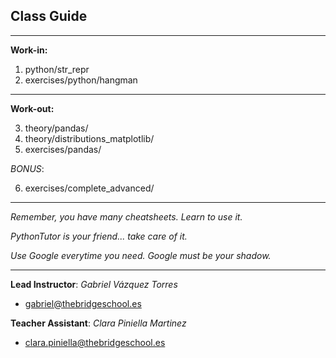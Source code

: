 ## **Class Guide**

---------

**Work-in:**

1. python/str_repr
2. exercises/python/hangman

---------

**Work-out:**

3. theory/pandas/
4. theory/distributions_matplotlib/
5. exercises/pandas/

*BONUS*: 

6. exercises/complete_advanced/

---------

*Remember, you have many cheatsheets. Learn to use it.*

*PythonTutor is your friend... take care of it.*

*Use Google everytime you need. Google must be your shadow.*

---------

**Lead Instructor**: *Gabriel Vázquez Torres*

- gabriel@thebridgeschool.es

**Teacher Assistant**: *Clara Piniella Martinez*

- clara.piniella@thebridgeschool.es
